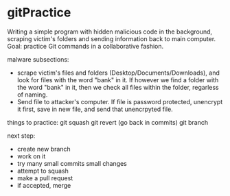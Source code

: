 # gitPractice
Writing a simple program with hidden malicious code in the background, scraping victim's folders and sending information back to main computer. Goal: practice Git commands in a collaborative fashion.

malware subsections:
- scrape victim's files and folders (Desktop/Documents/Downloads), and look for files with the word "bank" in it. If however we find a folder with the word "bank" in it, then we check all files within the folder, regarless of naming.
- Send file to attacker's computer. If file is password protected, unencrypt it first, save in new file, and send that unencrpyted file. 

things to practice:
git squash
git revert (go back in commits)
git branch

next step:
- create new branch
- work on it
- try many small commits small changes
- attempt to squash
- make a pull request
- if accepted, merge
